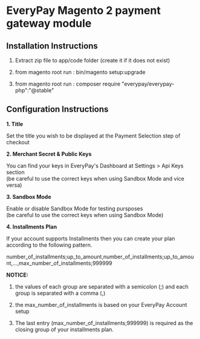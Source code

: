 # EveryPay Magento 2 payment gateway module 


## Installation Instructions

1. Extract zip file to app/code folder (create it if it does not exist)

2. from magento root run : bin/magento setup:upgrade

3. from magento root run : composer require "everypay/everypay-php":"@stable"



## Configuration Instructions

**1. Title**

Set the title you wish to be displayed at the Payment Selection step of checkout

**2. Merchant Secret & Public Keys**  

You can find your keys in EveryPay's Dashboard at Settings > Api Keys section<br>
(be careful to use the correct keys when using Sandbox Mode and vice versa)
 
**3. Sandbox Mode**

Enable or disable Sandbox Mode for testing pursposes<br>
(be careful to use the correct keys when using Sandbox Mode)

**4. Installments Plan**

If your account supports Installments then you can create your plan according to the following pattern.

number_of_installments;up_to_amount,number_of_installments;up_to_amount,...,max_number_of_installments;999999

**NOTICE:**
 1. the values of each group are separated with a semicolon (;) and each group is separated with a comma (,)  
 
 2. the max_number_of_installments is based on your EveryPay Account setup
 
 3. The last entry (max_number_of_installments;999999) is required as the closing group of your installments plan.
